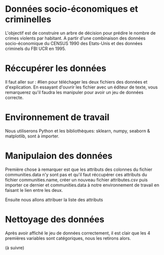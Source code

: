 # Données socio-économiques et criminelles
L'objectif est de construire un arbre de décision pour prédire le nombre de crimes violents par habitant. A partir d'une combinaison des données socio-économique du CENSUS 1990 des Etats-Unis et des données criminels du FBI UCR en 1995.  

# Réccupérer les données
Il faut aller sur : #lien pour téléchager les deux fichiers des données et d'explication. En essayant d'ouvrir les fichier avec un éditeur de texte, vous remarquerez qu'il faudra les manipuler pour avoir un jeu de données correcte. 

# Environnement de travail
Nous utiliserons Python et les bibliothèques: sklearn, numpy, seaborn & matplotlib, sont à importer.

# Manipulaion des données
Première chose à remarquer est que les attributs des colonnes du fichier communities.data n'y sont pas et qu'il faut réccupérer ces attributs du fichier communities.name, créer un nouveau fichier attributes.csv puis importer ce dernier et communities.data à notre environnement de travail  en faisant le lien entre les deux.

Ensuite nous allons attribuer la liste des attributs 

# Nettoyage des données
Après avoir affiché le jeu de données correctement, il est clair que les 4 premières variables sont catégoriques, nous les retirons alors. 

(à suivre)
